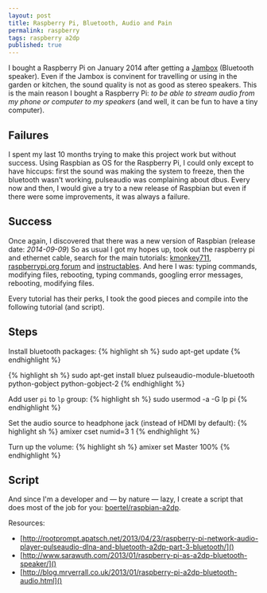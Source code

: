 ```yaml
---
layout: post
title: Raspberry Pi, Bluetooth, Audio and Pain
permalink: raspberry
tags: raspberry a2dp
published: true
---
```


I bought a Raspberry Pi on January 2014 after getting a [Jambox](Jambox) (Bluetooth speaker). Even if the Jambox is convinent for travelling or using in the garden or kitchen, the sound quality is not as good as stereo speakers. This is the main reason I bought a Raspberry Pi: *to be able to stream audio from my phone or computer to my speakers* (and well, it can be fun to have a tiny computer).

## Failures

I spent my last 10 months trying to make this project work but without success. Using Raspbian as OS for the Raspberry Pi, I could only except to have hiccups: first the sound was making the system to freeze, then the bluetooth wasn't working, pulseaudio was complaining about dbus. Every now and then, I would give a try to a new release of Raspbian but even if there were some improvements, it was always a failure.

## Success

Once again, I discovered that there was a new version of Raspbian (release date: *2014-09-09*) So as usual I got my hopes up, took out the raspberry pi and ethernet cable, search for the main tutorials:  [kmonkey711](http://kmonkey711.blogspot.com/2012/12/a2dp-audio-on-raspberry-pi.html), [raspberrypi.org forum](http://www.raspberrypi.org/forums/viewtopic.php?t=68779) and [instructables](http://www.instructables.com/id/Turn-your-Raspberry-Pi-into-a-Portable-Bluetooth-A/?ALLSTEPS). And here I was: typing commands, modifying files, rebooting, typing commands, googling error messages, rebooting, modifying files.

Every tutorial has their perks, I took the good pieces and compile into the following tutorial (and script).

## Steps

Install bluetooth packages:
{% highlight sh %}
sudo apt-get update
{% endhighlight %}

{% highlight sh %}
sudo apt-get install bluez pulseaudio-module-bluetooth python-gobject python-gobject-2
{% endhighlight %}

Add user ```pi``` to ```lp``` group:
{% highlight sh %}
sudo usermod -a -G lp pi
{% endhighlight %}

Set the audio source to headphone jack (instead of HDMI by default):
{% highlight sh %}
amixer cset numid=3 1
{% endhighlight %}

Turn up the volume:
{% highlight sh %}
amixer set Master 100%
{% endhighlight %}


## Script

And since I'm a developer and — by nature — lazy, I create a script that does most of the job for you: [boertel/raspbian-a2dp]().



Resources:

- [http://rootprompt.apatsch.net/2013/04/23/raspberry-pi-network-audio-player-pulseaudio-dlna-and-bluetooth-a2dp-part-3-bluetooth/]()
- [http://www.sarawuth.com/2013/01/raspberry-pi-as-a2dp-bluetooth-speaker/]()
- [http://blog.mrverrall.co.uk/2013/01/raspberry-pi-a2dp-bluetooth-audio.html]()
